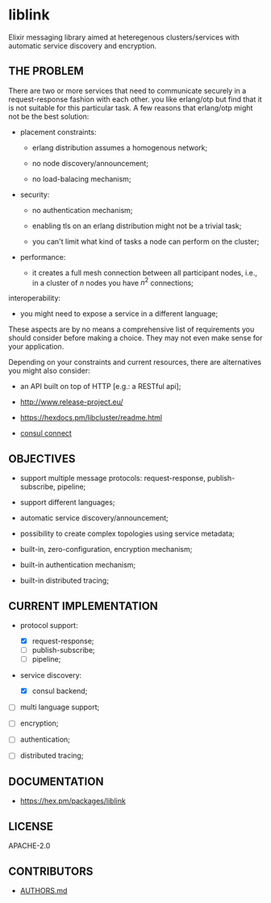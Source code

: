# liblink

Elixir messaging library aimed at heteregenous clusters/services with
automatic service discovery and encryption.

## THE PROBLEM

There are two or more services that need to communicate securely in a
request-response fashion with each other. you like erlang/otp but find
that it is not suitable for this particular task. A few reasons that
erlang/otp might not be the best solution:

* placement constraints:

  * erlang distribution assumes a homogenous network;

  * no node discovery/announcement;

  * no load-balacing mechanism;

* security:

  * no authentication mechanism;

  * enabling tls on an erlang distribution might not be a trivial task;

  * you can't limit what kind of tasks a node can perform on the
    cluster;

* performance:

  * it creates a full mesh connection between all participant nodes,
    i.e., in a cluster of $n$ nodes you have $n^2$ connections;

interoperability:

  * you might need to expose a service in a different language;

These aspects are by no means a comprehensive list of requirements you
should consider before making a choice. They may not even make sense
for your application.

Depending on your constraints and current resources, there are
alternatives you might also consider:

* an API built on top of HTTP [e.g.: a RESTful api];

* http://www.release-project.eu/

* https://hexdocs.pm/libcluster/readme.html

* [consul connect](https://www.hashicorp.com/blog/consul-1-2-service-mesh)

## OBJECTIVES

* support multiple message protocols: request-response, publish-subscribe, pipeline;

* support different languages;

* automatic service discovery/announcement;

* possibility to create complex topologies using service metadata;

* built-in, zero-configuration, encryption mechanism;

* built-in authentication mechanism;

* built-in distributed tracing;

## CURRENT IMPLEMENTATION

* protocol support:

  * [X] request-response;
  * [ ] publish-subscribe;
  * [ ] pipeline;

* service discovery:

  * [X] consul backend;

* [ ] multi language support;

* [ ] encryption;

* [ ] authentication;

* [ ] distributed tracing;

## DOCUMENTATION

* https://hex.pm/packages/liblink

## LICENSE

APACHE-2.0

## CONTRIBUTORS

* [AUTHORS.md](AUTHORS.md)
